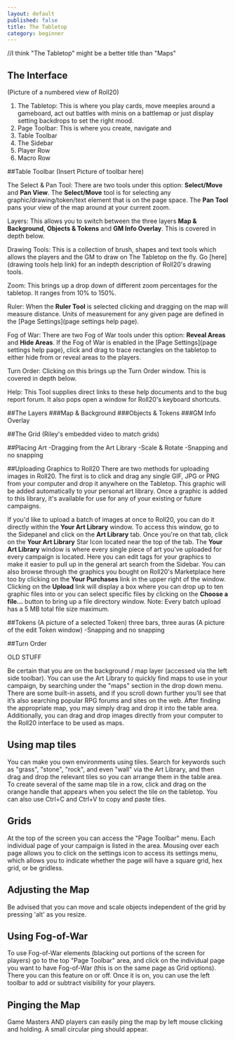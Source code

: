 ```yaml
---
layout: default
published: false
title: The Tabletop
category: beginner
---
```


//I think "The Tabletop" might be a better title than "Maps"

## The Interface
(Picture of a numbered view of Roll20)

1. The Tabletop: This is where you play cards, move meeples around a gameboard, act out battles with minis on a battlemap or just display setting backdrops to set the right mood.
2. Page Toolbar: This is where you create, navigate and 
3. Table Toolbar
4. The Sidebar
5. Player Row
6. Macro Row

##Table Toolbar
(Insert Picture of toolbar here)

The Select & Pan Tool: There are two tools under this option: **Select/Move** and **Pan View**. The **Select/Move** tool is for selecting any graphic/drawing/token/text element that is on the page space. The **Pan Tool** pans your view of the map around at your current zoom.

Layers: This allows you to switch between the three layers **Map & Background**, **Objects & Tokens** and **GM Info Overlay**. This is covered in depth below.

Drawing Tools: This is a collection of brush, shapes and text tools which allows the players and the GM to draw on The Tabletop on the fly. Go [here] (drawing tools help link) for an indepth description of Roll20's drawing tools.

Zoom: This brings up a drop down of different zoom percentages for the tabletop. It ranges from 10% to 150%.

Ruler: When the **Ruler Tool** is selected clicking and dragging on the map will measure distance. Units of measurement for any given page are defined in the [Page Settings](page settings help page).

Fog of War: There are two Fog of War tools under this option: **Reveal Areas** and **Hide Areas**. If the Fog of War is enabled in the [Page Settings](page settings help page), click and drag to trace rectangles on the tabletop to either hide from or reveal areas to the players.

Turn Order: Clicking on this brings up the Turn Order window. This is covered in depth below.

Help: This Tool supplies direct links to these help documents and to the bug report forum. It also pops open a window for Roll20's keyboard shortcuts.

##The Layers
###Map & Background
###Objects & Tokens
###GM Info Overlay

##The Grid
(Riley's embedded video to match grids)

##Placing Art
-Dragging from the Art Library
-Scale & Rotate
-Snapping and no snapping

##Uploading Graphics to Roll20
There are two methods for uploading images in Roll20. The first is to click and drag any single GIF, JPG or PNG from your computer and drop it anywhere on the Tabletop. This graphic will be added automatically to your personal art library. Once a graphic is added to this library, it's available for use for any of your existing or future campaigns.

If you'd like to upload a batch of images at once to Roll20, you can do it directly within the **Your Art Library** window. To access this window, go to the Sidepanel and click on the **Art Library** tab. Once you're on that tab, click on the **Your Art Library** Star Icon located near the top of the tab. The **Your Art Library** window is where every single piece of art you've uploaded for every campaign is located. Here you can edit tags for your graphics to make it easier to pull up in the general art search from the Sidebar. You can also browse through the graphics you bought on Roll20's Marketplace here too by clicking on the **Your Purchases** link in the upper right of the window. Clicking on the **Upload** link will display a box where you can drop up to ten graphic files into or you can select specific files by clicking on the **Choose a file...** button to bring up a file directory window. Note: Every batch upload has a 5 MB total file size maximum.

##Tokens
(A picture of a selected Token)
three bars, three auras
(A picture of the edit Token window)
-Snapping and no snapping

##Turn Order


OLD STUFF


  Be certain that you are on the background / map layer (accessed via the left side toolbar).  You can use the Art Library to quickly find maps to use in your campaign, by searching under the "maps" section in the drop down menu. There are some built-in assets, and if you scroll down further you’ll see that it’s also searching popular RPG forums and sites on the web.  After finding the appropriate map, you may simply drag and drop it into the table area.  Additionally, you can drag and drop images directly from your computer to the Roll20 interface to be used as maps.


## Using map tiles

  You can make you own environments using tiles.  Search for keywords such as "grass", "stone", "rock", and even "wall" via the Art Library, and then drag and drop the relevant tiles so you can arrange them in the table area.  To create several of the same map tile in a row, click and drag on the orange handle that appears when you select the tile on the tabletop. You can also use Ctrl+C and Ctrl+V to copy and paste tiles.


## Grids

  At the top of the screen you can access the "Page Toolbar" menu.  Each individual page of your campaign is listed in the area.  Mousing over each page allows you to click on the settings icon to access its settings menu, which allows you to indicate whether the page will have a square grid, hex grid, or be gridless.


## Adjusting the Map

  Be advised that you can move and scale objects independent of the grid by pressing 'alt' as you resize.
  

## Using Fog-of-War

  To use Fog-of-War elements (blacking out portions of the screen for players) go to the top "Page Toolbar" area, and click on the individual page you want to have Fog-of-War (this is on the same page as Grid options).  There you can this feature on or off.  Once it is on, you can use the left toolbar to add or subtract visibility for your players.
  

## Pinging the Map

  Game Masters AND players can easily ping the map by left mouse clicking and holding.  A small circular ping should appear.